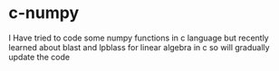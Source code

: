# c-numpy
I Have tried to code some numpy functions in c language but recently learned about blast and lpblass for linear algebra in c  so will  gradually update the code
